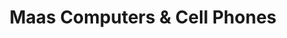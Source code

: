 ---
title: "Maas Computers & Cell Phones"
url: /etobicoke/maas-computers-und-cell-phones/
shop: Elektronik
---